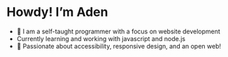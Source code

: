 # Howdy! I’m Aden

- 👋 I am a self-taught programmer with a focus on website development
- Currently learning and working with javascript and node.js
- 🩷 Passionate about accessibility, responsive design, and an open web!
 

<!---
salafemder/salafemder is a ✨ special ✨ repository because its `README.md` (this file) appears on your GitHub profile.
You can click the Preview link to take a look at your changes.
--->
